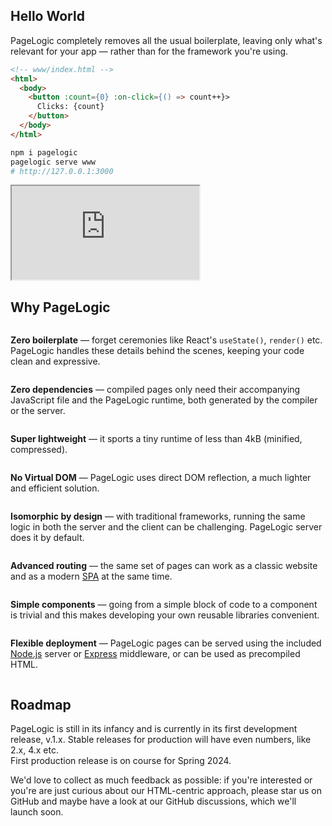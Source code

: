 ## Hello World

PageLogic completely removes all the usual boilerplate,
leaving only what's relevant for your app &mdash; rather than
for the framework you're using.

<div class="md-row">

<div class="md-col-1">

```html
<!-- www/index.html -->
<html>
  <body>
    <button :count={0} :on-click={() => count++}>
      Clicks: {count}
    </button>
  </body>
</html>
```

</div>
<div class="md-col">

```bash
npm i pagelogic
pagelogic serve www
# http://127.0.0.1:3000
```

</div>
<div class="md-col">
<iframe title="Hello World Example" src="https://pagelogic.dev/samples/quick-start" loading="lazy"></iframe>
</div>
</div>

## Why PageLogic

<div class="app-selling-ponts md-row pt-1 mb-0">

<div class="md-col-1" style="display: flex; flex-direction: column">

**Zero boilerplate** — forget ceremonies like React's `useState()`, `render()` etc. PageLogic handles these details behind the scenes, keeping your code clean and expressive.

**Zero dependencies** — compiled pages only need their accompanying JavaScript file and the PageLogic runtime, both generated by the compiler or the server.

**Super lightweight** — it sports a tiny runtime of less than 4kB (minified, compressed).

**No Virtual DOM** — PageLogic uses direct DOM reflection, a much lighter and efficient solution.

</div>
<div class="md-col-1" style="display: flex; flex-direction: column">

**Isomorphic by design** — with traditional frameworks, running the same logic in both the server and the client can be challenging. PageLogic server does it by default.

**Advanced routing** — the same set of pages can work as a classic website and as a modern [SPA](https://en.wikipedia.org/wiki/Single-page\_application) at the same time.

**Simple components** — going from a simple block of code to a component is trivial and this makes developing your own reusable libraries convenient.

**Flexible deployment** — PageLogic pages can be served using the included [Node.js](https://nodejs.org/) server or [Express](https://expressjs.com/) middleware, or can be used as precompiled HTML.

</div>
</div>

## Roadmap

<div class="md-row mb-0">

<div class="md-col-1">

PageLogic is still in its infancy and is currently in its first development release, v.1.x. Stable releases for production will have even numbers, like 2.x, 4.x etc.
<br/>
First production release is on course for Spring 2024.

</div>
<div class="md-col-1">

We'd love to collect as much feedback as possible: if you're interested or you're are just curious about our HTML-centric approach, please star us on GitHub and maybe have a look at our GitHub discussions, which we'll launch soon.

</div>
</div>
